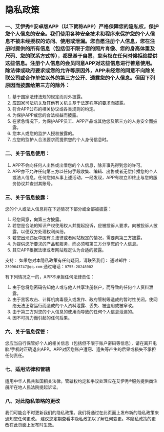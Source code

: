 # 隐私政策
### 一、艾伊秀®安卓版APP（以下简称APP）严格保障您的隐私权，保护您个人信息的安全。我们使用各种安全技术和程序来保护您的个人信息不被未经授权的访问、使用或泄漏。您自愿注册个人信息，您在注册时提供的所有信息（包括但不限于您的照片肖像、您的身高体重及尺码、您的联系方式等），都是基于自愿，您有权在任何时候拒绝提供这些信息。注册个人信息的会员同意APP对这些信息进行善意使用。除法律或政府要求或您的允许等原因外，APP未经您的同意不向除关联公司或合作单位以外的第三方公开、透露您的个人信息。但因下列原因而披露给第三方的除外：
1. 基于国家法律法规的规定而对外披露。
2. 应国家司法机关及其他有关机关基于法定程序的要求而披露。
3. 符合APP公布的相关协议或各类规则的约定。
4. 为保护APP或您的合法权益而披露。
5. 在紧急情况下，为保护APP员工、APP产品或其他您及第三方的人身安全而披露。
6. 您本人或您的监护人授权披露的。
7. 应您的监护人合法要求而提供您的个人身份信息时。

### 二、关于信息使用：
1. APP不会向任何人出售或出借您的个人信息，除非事先得到您的许可。
2. APP亦不允许任何第三方以任何手段收集、编辑、出售或者无偿传播您的个人或法人信息。任何您如从事上述活动，一经发现，APP有权立即终止与您的服务协议并查封其账号。

### 三、关于信息披露：
您的个人或法人信息将在下述情况下部分或全部被披露：
1. 经您同意，向第三方披露。
2. 若您是合法的知识产权使用权人并提起投诉，应被投诉人要求，向被投诉人披露，以便双方处理权利纠纷。
3. 若您出现违反中国有关法律或者网站规定的情况，需要向第三方披露。
4. 为提供您所要求的产品和服务，而必须和第三方分享您的个人信息。
5. 其它APP根据法律或者网站规定认为合适的披露。

支持：
    如果您对本隐私政策有任何疑问，请联系我们：
通过邮件：`2399643747@qq.com`
通过电话：`0755-28248002`

有下列情况之一的，APP不承担任何法律责任：
1. 由于您将您密码告知他人或与他人共享注册帐户，而导致的任何个人资料泄露。
2. 由于黑客攻击、计算机病毒侵入或发作、政府管制等造成的暂时性关闭，使网络无法正常运行而造成的个人资料泄露、丢失、被盗用或被窜改。
3. 由于第三方对您的个人信息的使用而导致的任何个人信息泄漏的。
4. 因不可抗力而引起的任何后果。

### 六、关于信息保管：
您应当自行保管好个人的相关信息（包括但不限于账户密码等信息），请在离开电脑/手机时正确退出APP。APP对因您账户遭窃、遗失等产生的后果或损失不承担任何责任。

### 七、适用法律和管辖
适用中华人民共和国相关法律。管辖权约定和争议处理应在艾伊秀®服务提供商注册所在地人民法院提起诉讼。
### 八、对此隐私策略的更改
我们可能会不时更新我们的隐私政策。我们将通过在此页面上发布新的隐私政策来通知您任何更改。
建议您定期查看本隐私政策以了解任何变更。本隐私政策的更改在此页面上发布时生效。
